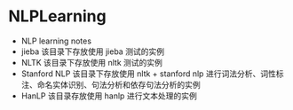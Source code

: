 # NLPLearning
* NLP learning notes
* jieba        该目录下存放使用 jieba 测试的实例
* NLTK         该目录下存放使用 nltk 测试的实例
* Stanford NLP  该目录下存放使用 nltk + stanford nlp 进行词法分析、词性标注、命名实体识别、句法分析和依存句法分析的实例
* HanLP         该目录存放使用 hanlp 进行文本处理的实例
